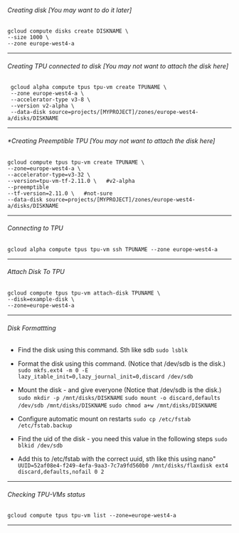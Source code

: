  
###### *Creating  disk* [You may want to do it later]

	gcloud compute disks create DISKNAME \
	--size 1000 \
	--zone europe-west4-a
---
###### *Creating TPU connected to disk* [You may not want to attach the disk here]

	 gcloud alpha compute tpus tpu-vm create TPUNAME \
	 --zone europe-west4-a \
	 --accelerator-type v3-8 \
	 --version v2-alpha \
	 --data-disk source=projects/[MYPROJECT]/zones/europe-west4-a/disks/DISKNAME 
---
###### *Creating Preemptible TPU [You may not want to attach the disk here]

	gcloud compute tpus tpu-vm create TPUNAME \  
	--zone=europe-west4-a \ 
	--accelerator-type=v3-32 \ 
	--version=tpu-vm-tf-2.11.0 \   #v2-alpha
	--preemptible 
	--tf-version=2.11.0 \   #not-sure
	--data-disk source=projects/[MYPROJECT]/zones/europe-west4-a/disks/DISKNAME 
---
###### Connecting to TPU 

	gcloud alpha compute tpus tpu-vm ssh TPUNAME --zone europe-west4-a
---
###### *Attach Disk To TPU*

	gcloud compute tpus tpu-vm attach-disk TPUNAME \
	--disk=example-disk \ 
	--zone=europe-west4-a

---
###### *Disk Formattting*

- Find the disk using this command. Sth like sdb
	`sudo lsblk`

- Format the disk using this command. (Notice that /dev/sdb is the disk.)
	`sudo mkfs.ext4 -m 0 -E lazy_itable_init=0,lazy_journal_init=0,discard /dev/sdb`

- Mount the disk - and give everyone (Notice that /dev/sdb is the disk.)
	`sudo mkdir -p /mnt/disks/DISKNAME`
	`sudo mount -o discard,defaults /dev/sdb /mnt/disks/DISKNAME`
	`sudo chmod a+w /mnt/disks/DISKNAME`

- Configure automatic mount on restarts
	`sudo cp /etc/fstab /etc/fstab.backup`
	
- Find the uid of the disk - you need this value in the following steps
	`sudo blkid /dev/sdb`
- Add this to /etc/fstab with the correct uuid, sth like this using nano"
	`UUID=52af08e4-f249-4efa-9aa3-7c7a9fd560b0 /mnt/disks/flaxdisk ext4 discard,defaults,nofail 0 2`

---
######  *Checking TPU-VMs status*
	gcloud compute tpus tpu-vm list --zone=europe-west4-a
	
---
